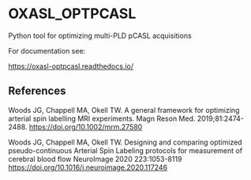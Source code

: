 # OXASL_OPTPCASL

Python tool for optimizing multi-PLD pCASL acquisitions

For documentation see:

https://oxasl-optpcasl.readthedocs.io/

## References

Woods JG, Chappell MA, Okell TW. A general framework for optimizing
arterial spin labelling MRI experiments. Magn Reson Med. 2019;81:2474-2488.
https://doi.org/10.1002/mrm.27580

Woods JG, Chappell MA, Okell TW. Designing and comparing optimized 
pseudo-continuous Arterial Spin Labeling protocols for measurement of 
cerebral blood flow NeuroImage 2020 223:1053-8119 
https://doi.org/10.1016/j.neuroimage.2020.117246
